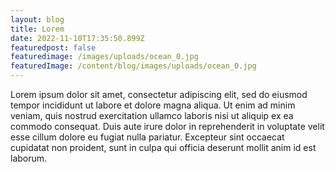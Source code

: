 ```yaml
---
layout: blog
title: Lorem
date: 2022-11-10T17:35:50.899Z
featuredpost: false
featuredimage: /images/uploads/ocean_0.jpg
featuredImage: /content/blog/images/uploads/ocean_0.jpg
---
```

<!--StartFragment-->

Lorem ipsum dolor sit amet, consectetur adipiscing elit, sed do eiusmod tempor incididunt ut labore et dolore magna aliqua. Ut enim ad minim veniam, quis nostrud exercitation ullamco laboris nisi ut aliquip ex ea commodo consequat. Duis aute irure dolor in reprehenderit in voluptate velit esse cillum dolore eu fugiat nulla pariatur. Excepteur sint occaecat cupidatat non proident, sunt in culpa qui officia deserunt mollit anim id est laborum.

<!--EndFragment-->